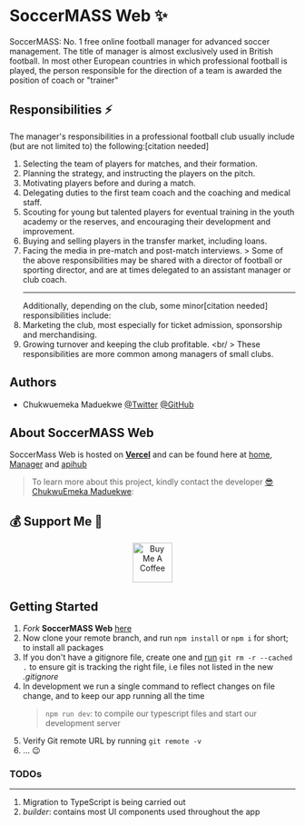 # SoccerMASS Web ✨

SoccerMASS: No. 1 free online football manager for advanced soccer management. The title of manager is almost exclusively used in British football. In most other European countries in which professional football is played, the person responsible for the direction of a team is awarded the position of coach or "trainer"

## Responsibilities ⚡

The manager's responsibilities in a professional football club usually include (but are not limited to) the following:[citation needed]

1. Selecting the team of players for matches, and their formation.
2. Planning the strategy, and instructing the players on the pitch.
3. Motivating players before and during a match.
4. Delegating duties to the first team coach and the coaching and medical staff.
5. Scouting for young but talented players for eventual training in the youth academy or the reserves, and encouraging their development and improvement.
6. Buying and selling players in the transfer market, including loans.
7. Facing the media in pre-match and post-match interviews. > Some of the above responsibilities may be shared with a director of football or sporting director, and are at times delegated to an assistant manager or club coach. <hr/> Additionally, depending on the club, some minor[citation needed] responsibilities include:
8. Marketing the club, most especially for ticket admission, sponsorship and merchandising.
9. Growing turnover and keeping the club profitable. <br/ > These responsibilities are more common among managers of small clubs.

## Authors

- Chukwuemeka Maduekwe [@Twitter](https://www.twitter.com/Chukwu3meka) [@GitHub](https://github.com/Chukwu3meka)

## About SoccerMASS Web

SoccerMass Web is hosted on **[Vercel](https://vercel.com/)** and can be found here at [home](https://www.soccermass.com), [Manager](https://manager.soccermass.com/) and [apihub](https://apihub.soccermass.com/)

> To learn more about this project, kindly contact the developer [😎 ChukwuEmeka Maduekwe](https://www.linkedin.com/in/chukwu3meka/):

## 💰 Support Me 👋

<p align="center">
<a href="https://www.buymeacoffee.com/chukwuemeka" target="_blank"><img src="https://cdn.buymeacoffee.com/buttons/v2/default-yellow.png" alt="Buy Me A Coffee" height="70" ></a>
</p>

## Getting Started

1. _Fork_ **SoccerMASS Web** [here](https://github.com/Chukwu3meka/SoccerMASS-Web.git)
2. Now clone your remote branch, and run `npm install` or `npm i` for short; to install all packages
3. If you don't have a gitignore file, create one and [run](https://sigalambigha.home.blog/2020/03/11/how-to-refresh-gitignore/) `git rm -r --cached .` to ensure git is tracking the right file, i.e files not listed in the new _.gitignore_
4. In development we run a single command to reflect changes on file change, and to keep our app running all the time
   > `npm run dev`: to compile our typescript files and start our development server
5. Verify Git remote URL by running `git remote -v`
6. ...
   😉

### TODOs

---

1. Migration to TypeScript is being carried out
2. _builder_: contains most UI components used throughout the app

<!-- Image with src "/images/layout/ball.png" has legacy prop "layout". Did you forget to run the codemod?
Read more: https://nextjs.org/docs/messages/next-image-upgrade-to-13 -->

